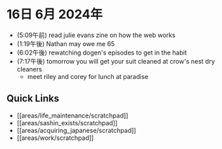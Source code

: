 # 16日 6月 2024年
- (5:09午前) read julie evans zine on how the web works
- (1:19午後) Nathan may owe me 65 
- (6:02午後) rewatching dogen's episodes to get in the habit
- (7:17午後) tomorrow you will get your suit cleaned at crow's nest dry cleaners
  - meet riley and corey for lunch at paradise

 



## Quick Links
- [[areas/life_maintenance/scratchpad]]
- [[areas/sashin_exists/scratchpad]]
- [[areas/acquiring_japanese/scratchpad]]
- [[areas/work/scratchpad]]
